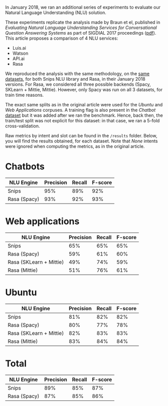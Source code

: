 In January 2018, we ran an additional series of experiments to  evaluate our Natural Language Understanding (NLU) solution.

These experiments replicate the analysis made by Braun et el, published in _Evaluating Natural Language Understanding Services for Conversational Question Answering Systems_ as part of SIGDIAL 2017 proceedings ([pdf](http://workshop.colips.org/wochat/@sigdial2017/documents/SIGDIAL22.pdf)). This article proposes a comparison of 4 NLU services:

- Luis.ai
- Watson
- API.ai
- Rasa

We reproduced the analysis with the same methodology, on the [same datasets](https://github.com/sebischair/NLU-Evaluation-Corpora), for both Snips NLU library and Rasa, in their January 2018 versions. For Rasa, we considered all three possible backends (Spacy, SKLearn + Mittie, Mittie). However, only Spacy was run on all 3 datasets, for train time reasons.

The exact same splits as in the original article were used for the _Ubuntu_ and _Web Applications_ corpuses. A training flag is also present in the _Chatbot_ [dataset](https://github.com/sebischair/NLU-Evaluation-Corpora) but it was added after we ran the benchmark. Hence, back then, the train/test split was not explicit for this dataset: in that case, we ran a 5-fold cross-validation.

Raw metrics by intent and slot can be found in the `/results` folder. Below, you will find the results obtained, for each dataset. Note that _None_ intents were ignored when computing the metrics, as in the original article.


Chatbots
========

| NLU Engine              | Precision | Recall | F-score |
| ----------------------- | --------- | ------ | ------- |
| Snips                   | 95%       | 89%    | 92%     |
| Rasa (Spacy)            | 93%       | 92%    | 93%     |

Web applications
================

| NLU Engine              | Precision | Recall | F-score |
| ----------------------- | --------- | ------ | ------- |
| Snips                   | 65%       | 65%    | 65%     |
| Rasa (Spacy)            | 59%       | 61%    | 60%     |
| Rasa (SKLearn + Mittie) | 49%       | 74%    | 59%     |
| Rasa (Mittie)           | 51%       | 76%    | 61%     |

Ubuntu
======

| NLU Engine              | Precision | Recall | F-score |
| ----------------------- | --------- | ------ | ------- |
| Snips                   | 81%       | 82%    | 82%     |
| Rasa (Spacy)            | 80%       | 77%    | 78%     |
| Rasa (SKLearn + Mittie) | 82%       | 83%    | 83%     |
| Rasa (Mittie)           | 83%       | 84%    | 84%     |

Total
======

| NLU Engine              | Precision | Recall | F-score |
| ----------------------- | --------- | ------ | ------- |
| Snips                   | 89%       | 85%    | 87%     |
| Rasa (Spacy)            | 87%       | 85%    | 86%     |
